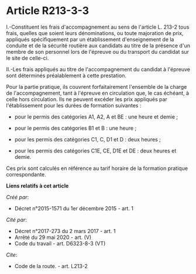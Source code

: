 # Article R213-3-3

I.-Constituent les frais d'accompagnement au sens de l'article L. 213-2 tous frais, quelles que soient leurs dénominations,
ou toute majoration de prix, appliqués spécifiquement par un établissement d'enseignement de la conduite et de la sécurité
routière aux candidats au titre de la présence d'un membre de son personnel lors de l'épreuve ou du transport du candidat sur
le site de celle-ci. 

II.-Les frais appliqués au titre de l'accompagnement du candidat à l'épreuve sont déterminés préalablement à cette
prestation. 

Pour la partie pratique, ils couvrent forfaitairement l'ensemble de la charge de l'accompagnement, tant à l'épreuve en
circulation que, le cas échéant, à celle hors circulation. Ils ne peuvent excéder les prix appliqués par l'établissement pour
les durées de formation suivantes :

- pour le permis des catégories A1, A2, A et BE : une heure et demie ;

- pour le permis des catégories B1 et B : une heure ;

- pour les permis des catégories C1, C, D1 et D : deux heures ;

- pour les permis des catégories C1E, CE, D1E et DE : deux heures et demie. 

Ces prix sont calculés en référence au tarif horaire de la formation pratique correspondante.

**Liens relatifs à cet article**

_Créé par_:

  - Décret n°2015-1571 du 1er décembre 2015 - art. 1

_Cité par_:

  - Décret n°2017-273 du 2 mars 2017 - art. 1
  - Arrêté du 29 mai 2020 - art. (V)
  - Code du travail - art. D6323-8-3 (VT)

_Cite_:

  - Code de la route. - art. L213-2
